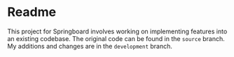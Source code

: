 # Readme
This project for Springboard involves working on implementing features into an existing codebase. The original code can be found in the `source` branch. My additions and changes are in the `development` branch.